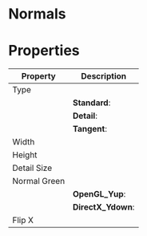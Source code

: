 # Normals


# Properties


| Property | Description| 
| -------- | -----------|
| Type |  |
| | **Standard**: <desc> |
| | **Detail**: <desc> |
| | **Tangent**: <desc> |
| Width |  |
| Height |  |
| Detail Size |  |
| Normal Green |  |
| | **OpenGL_Yup**: <desc> |
| | **DirectX_Ydown**: <desc> |
| Flip X |  |





